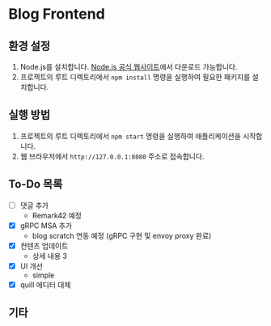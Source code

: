 # Blog Frontend

## 환경 설정

1. Node.js를 설치합니다. [Node.js 공식 웹사이트](https://nodejs.org/)에서 다운로드 가능합니다.
2. 프로젝트의 루트 디렉토리에서 `npm install` 명령을 실행하여 필요한 패키지를 설치합니다.

## 실행 방법

1. 프로젝트의 루트 디렉토리에서 `npm start` 명령을 실행하여 애플리케이션을 시작합니다.
2. 웹 브라우저에서 `http://127.0.0.1:8080` 주소로 접속합니다.

## To-Do 목록

- [ ] 댓글 추가
  - Remark42 예정
- [x] gRPC MSA 추가
  - blog scratch 연동 예정 (gRPC 구현 및 envoy proxy 완료)
- [x] 컨텐츠 업데이트
  - 상세 내용 3
- [x] UI 개선
  - simple
- [x] quill 에디터 대체

## 기타

